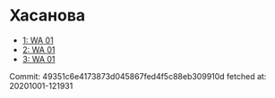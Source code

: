 # Хасанова
- [1: WA 01](1.md)
- [2: WA 01](2.md)
- [3: WA 01](3.md)

Commit: 49351c6e4173873d045867fed4f5c88eb309910d
 fetched at: 20201001-121931
